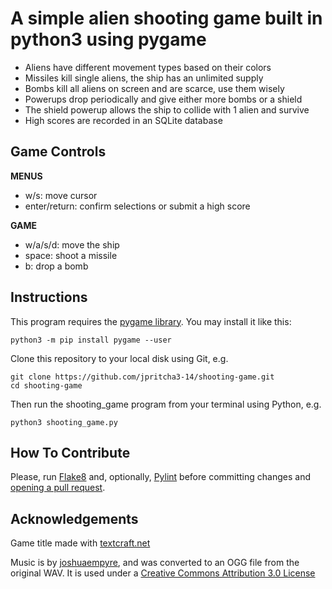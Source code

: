 A simple alien shooting game built in python3 using pygame
==========================================================

* Aliens have different movement types based on their colors
* Missiles kill single aliens, the ship has an unlimited supply
* Bombs kill all aliens on screen and are scarce, use them wisely
* Powerups drop periodically and give either more bombs or a shield
* The shield powerup allows the ship to collide with 1 alien and survive
* High scores are recorded in an SQLite database

Game Controls
-------------

**MENUS**

* w/s: move cursor
* enter/return: confirm selections or submit a high score

**GAME**

* w/a/s/d: move the ship
* space: shoot a missile
* b: drop a bomb

Instructions
------------

This program requires the [pygame library](http://www.pygame.org/).
You may install it like this:
```
python3 -m pip install pygame --user
```

Clone this repository to your local disk using Git, e.g.
```
git clone https://github.com/jpritcha3-14/shooting-game.git
cd shooting-game
```

Then run the shooting_game program from your terminal using Python, e.g.
```
python3 shooting_game.py
```

How To Contribute
-----------------

Please, run [Flake8](http://flake8.pycqa.org/) and, optionally, [Pylint](
http://pylint.readthedocs.io/) before committing changes and [opening a
pull request](https://github.com/jpritcha3-14/shooting-game/pulls).

Acknowledgements
----------------

Game title made with [textcraft.net](https://textcraft.net/)

Music is by [joshuaempyre](https://freesound.org/people/joshuaempyre/), and was converted to an OGG file from the original WAV.  It is used under a [Creative Commons Attribution 3.0 License](https://creativecommons.org/licenses/by/3.0/legalcode)
